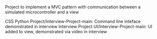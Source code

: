 Project to implement a MVC pattern with communication between a simulated microcontroller and a view

CSS Python Project/Interview-Project-main:  Command line inteface demonstrated in interview
Interview Project UI/Interview-Project-main: UI added to view, demonstrated via video in interview
